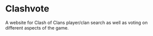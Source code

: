 # Clashvote
A website for Clash of Clans player/clan search as well as voting on different aspects of the game.